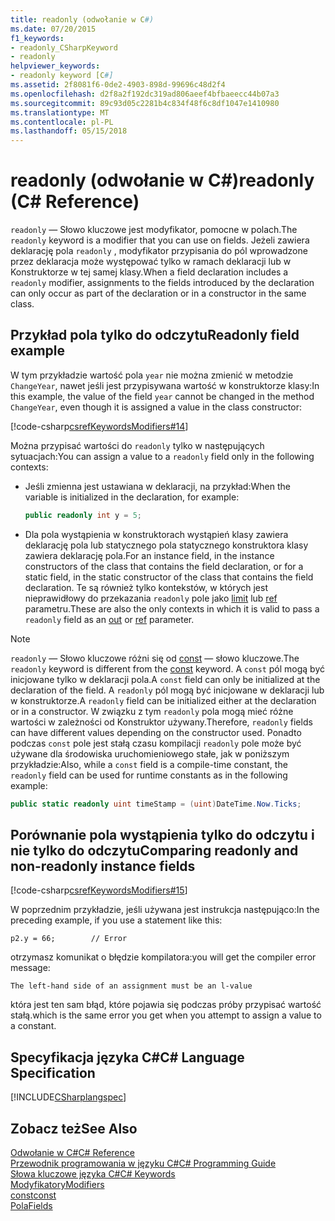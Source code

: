 ```yaml
---
title: readonly (odwołanie w C#)
ms.date: 07/20/2015
f1_keywords:
- readonly_CSharpKeyword
- readonly
helpviewer_keywords:
- readonly keyword [C#]
ms.assetid: 2f8081f6-0de2-4903-898d-99696c48d2f4
ms.openlocfilehash: d2f8a2f192dc319ad806aeef4bfbaeecc44b07a3
ms.sourcegitcommit: 89c93d05c2281b4c834f48f6c8df1047e1410980
ms.translationtype: MT
ms.contentlocale: pl-PL
ms.lasthandoff: 05/15/2018
---
```

# <a name="readonly-c-reference"></a><span data-ttu-id="9863f-102">readonly (odwołanie w C#)</span><span class="sxs-lookup"><span data-stu-id="9863f-102">readonly (C# Reference)</span></span>
<span data-ttu-id="9863f-103">`readonly` — Słowo kluczowe jest modyfikator, pomocne w polach.</span><span class="sxs-lookup"><span data-stu-id="9863f-103">The `readonly` keyword is a modifier that you can use on fields.</span></span> <span data-ttu-id="9863f-104">Jeżeli zawiera deklarację pola `readonly` , modyfikator przypisania do pól wprowadzone przez deklaracja może występować tylko w ramach deklaracji lub w Konstruktorze w tej samej klasy.</span><span class="sxs-lookup"><span data-stu-id="9863f-104">When a field declaration includes a `readonly` modifier, assignments to the fields introduced by the declaration can only occur as part of the declaration or in a constructor in the same class.</span></span>  
  
## <a name="readonly-field-example"></a><span data-ttu-id="9863f-105">Przykład pola tylko do odczytu</span><span class="sxs-lookup"><span data-stu-id="9863f-105">Readonly field example</span></span>  
 <span data-ttu-id="9863f-106">W tym przykładzie wartość pola `year` nie można zmienić w metodzie `ChangeYear`, nawet jeśli jest przypisywana wartość w konstruktorze klasy:</span><span class="sxs-lookup"><span data-stu-id="9863f-106">In this example, the value of the field `year` cannot be changed in the method `ChangeYear`, even though it is assigned a value in the class constructor:</span></span>  
  
 [!code-csharp[csrefKeywordsModifiers#14](../../../csharp/language-reference/keywords/codesnippet/CSharp/readonly_1.cs)]  
  
 <span data-ttu-id="9863f-107">Można przypisać wartości do `readonly` tylko w następujących sytuacjach:</span><span class="sxs-lookup"><span data-stu-id="9863f-107">You can assign a value to a `readonly` field only in the following contexts:</span></span>  
  
-   <span data-ttu-id="9863f-108">Jeśli zmienna jest ustawiana w deklaracji, na przykład:</span><span class="sxs-lookup"><span data-stu-id="9863f-108">When the variable is initialized in the declaration, for example:</span></span>  
  
    ```csharp  
    public readonly int y = 5;  
    ```  
  
-   <span data-ttu-id="9863f-109">Dla pola wystąpienia w konstruktorach wystąpień klasy zawiera deklarację pola lub statycznego pola statycznego konstruktora klasy zawiera deklarację pola.</span><span class="sxs-lookup"><span data-stu-id="9863f-109">For an instance field, in the instance constructors of the class that contains the field declaration, or for a static field, in the static constructor of the class that contains the field declaration.</span></span> <span data-ttu-id="9863f-110">Te są również tylko kontekstów, w których jest nieprawidłowy do przekazania `readonly` pole jako [limit](../../../csharp/language-reference/keywords/out-parameter-modifier.md) lub [ref](../../../csharp/language-reference/keywords/ref.md) parametru.</span><span class="sxs-lookup"><span data-stu-id="9863f-110">These are also the only contexts in which it is valid to pass a `readonly` field as an [out](../../../csharp/language-reference/keywords/out-parameter-modifier.md) or [ref](../../../csharp/language-reference/keywords/ref.md) parameter.</span></span>  
  
> [!NOTE]
>  <span data-ttu-id="9863f-111">`readonly` — Słowo kluczowe różni się od [const](../../../csharp/language-reference/keywords/const.md) — słowo kluczowe.</span><span class="sxs-lookup"><span data-stu-id="9863f-111">The `readonly` keyword is different from the [const](../../../csharp/language-reference/keywords/const.md) keyword.</span></span> <span data-ttu-id="9863f-112">A `const` pól mogą być inicjowane tylko w deklaracji pola.</span><span class="sxs-lookup"><span data-stu-id="9863f-112">A `const` field can only be initialized at the declaration of the field.</span></span> <span data-ttu-id="9863f-113">A `readonly` pól mogą być inicjowane w deklaracji lub w konstruktorze.</span><span class="sxs-lookup"><span data-stu-id="9863f-113">A `readonly` field can be initialized either at the declaration or in a constructor.</span></span> <span data-ttu-id="9863f-114">W związku z tym `readonly` pola mogą mieć różne wartości w zależności od Konstruktor używany.</span><span class="sxs-lookup"><span data-stu-id="9863f-114">Therefore, `readonly` fields can have different values depending on the constructor used.</span></span> <span data-ttu-id="9863f-115">Ponadto podczas `const` pole jest stałą czasu kompilacji `readonly` pole może być używane dla środowiska uruchomieniowego stałe, jak w poniższym przykładzie:</span><span class="sxs-lookup"><span data-stu-id="9863f-115">Also, while a `const` field is a compile-time constant, the `readonly` field can be used for runtime constants as in the following example:</span></span>  
  
```csharp  
public static readonly uint timeStamp = (uint)DateTime.Now.Ticks;  
```  
  
## <a name="comparing-readonly-and-non-readonly-instance-fields"></a><span data-ttu-id="9863f-116">Porównanie pola wystąpienia tylko do odczytu i nie tylko do odczytu</span><span class="sxs-lookup"><span data-stu-id="9863f-116">Comparing readonly and non-readonly instance fields</span></span>  
 [!code-csharp[csrefKeywordsModifiers#15](../../../csharp/language-reference/keywords/codesnippet/CSharp/readonly_2.cs)]  
  
 <span data-ttu-id="9863f-117">W poprzednim przykładzie, jeśli używana jest instrukcja następująco:</span><span class="sxs-lookup"><span data-stu-id="9863f-117">In the preceding example, if you use a statement like this:</span></span>  
  
 `p2.y = 66;        // Error`  
  
 <span data-ttu-id="9863f-118">otrzymasz komunikat o błędzie kompilatora:</span><span class="sxs-lookup"><span data-stu-id="9863f-118">you will get the compiler error message:</span></span>  
  
 `The left-hand side of an assignment must be an l-value`  
  
 <span data-ttu-id="9863f-119">która jest ten sam błąd, które pojawia się podczas próby przypisać wartość stałą.</span><span class="sxs-lookup"><span data-stu-id="9863f-119">which is the same error you get when you attempt to assign a value to a constant.</span></span>  
  
## <a name="c-language-specification"></a><span data-ttu-id="9863f-120">Specyfikacja języka C#</span><span class="sxs-lookup"><span data-stu-id="9863f-120">C# Language Specification</span></span>  
 [!INCLUDE[CSharplangspec](~/includes/csharplangspec-md.md)]  
  
## <a name="see-also"></a><span data-ttu-id="9863f-121">Zobacz też</span><span class="sxs-lookup"><span data-stu-id="9863f-121">See Also</span></span>  
 [<span data-ttu-id="9863f-122">Odwołanie w C#</span><span class="sxs-lookup"><span data-stu-id="9863f-122">C# Reference</span></span>](../../../csharp/language-reference/index.md)  
 [<span data-ttu-id="9863f-123">Przewodnik programowania w języku C#</span><span class="sxs-lookup"><span data-stu-id="9863f-123">C# Programming Guide</span></span>](../../../csharp/programming-guide/index.md)  
 [<span data-ttu-id="9863f-124">Słowa kluczowe języka C#</span><span class="sxs-lookup"><span data-stu-id="9863f-124">C# Keywords</span></span>](../../../csharp/language-reference/keywords/index.md)  
 [<span data-ttu-id="9863f-125">Modyfikatory</span><span class="sxs-lookup"><span data-stu-id="9863f-125">Modifiers</span></span>](../../../csharp/language-reference/keywords/modifiers.md)  
 [<span data-ttu-id="9863f-126">const</span><span class="sxs-lookup"><span data-stu-id="9863f-126">const</span></span>](../../../csharp/language-reference/keywords/const.md)  
 [<span data-ttu-id="9863f-127">Pola</span><span class="sxs-lookup"><span data-stu-id="9863f-127">Fields</span></span>](../../../csharp/programming-guide/classes-and-structs/fields.md)
